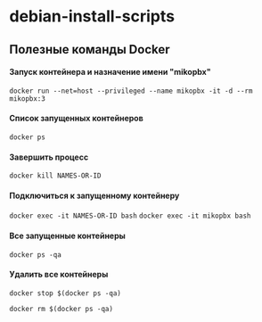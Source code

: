 # debian-install-scripts

## Полезные команды Docker
#### Запуск контейнера и назначение имени "mikopbx"
`docker run --net=host --privileged --name mikopbx -it -d --rm mikopbx:3`
#### Список запущенных контейнеров
`docker ps`
#### Завершить процесс
`docker kill NAMES-OR-ID`
#### Подключиться к запущенному контейнеру
`docker exec -it NAMES-OR-ID bash`
`docker exec -it mikopbx bash`

#### Все запущенные контейнеры
`docker ps -qa`

#### Удалить все контейнеры
`docker stop $(docker ps -qa)`

`docker rm $(docker ps -qa)`